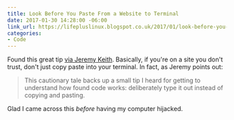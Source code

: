 ```yaml
---
title: Look Before You Paste From a Website to Terminal
date: 2017-01-30 14:28:00 -06:00
link_url: https://lifepluslinux.blogspot.co.uk/2017/01/look-before-you-paste-from-website-to.html
categories:
- Code
---
```


Found this great tip [via Jeremy Keith](https://adactio.com/links/11785). Basically, if you're on a site you don't trust, don't just copy paste into your terminal. In fact, as Jeremy points out:

> This cautionary tale backs up a small tip I heard for getting to understand how found code works: deliberately type it out instead of copying and pasting.

Glad I came across this *before* having my computer hijacked.

